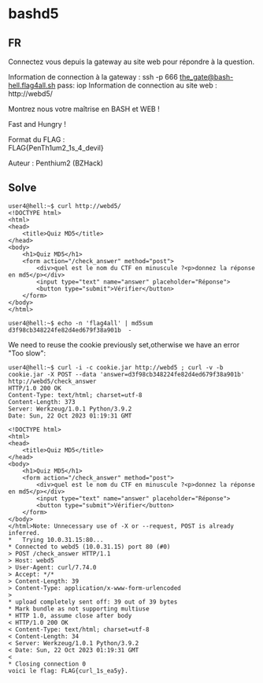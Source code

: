 # bashd5

## FR

Connectez vous depuis la gateway au site web pour répondre à la question.

Information de connection à la gateway : 
  ssh -p 666 the_gate@bash-hell.flag4all.sh
  pass: iop
Information  de connection au site web :
  http://webd5/

Montrez nous votre maîtrise en BASH et WEB ! 

Fast and Hungry !

Format du FLAG :  
FLAG{PenTh1um2_1s_4_devil}

Auteur : Penthium2 (BZHack)

## Solve

```
user4@hell:~$ curl http://webd5/
<!DOCTYPE html>
<html>
<head>
    <title>Quiz MD5</title>
</head>
<body>
    <h1>Quiz MD5</h1>
    <form action="/check_answer" method="post">
        <div>quel est le nom du CTF en minuscule ?<p>donnez la réponse en md5</p></div>
        <input type="text" name="answer" placeholder="Réponse">
        <button type="submit">Vérifier</button>
    </form>
</body>
</html>
```

```
user4@hell:~$ echo -n 'flag4all' | md5sum
d3f98cb348224fe82d4ed679f38a901b  -
```

We need to reuse the cookie previously set,otherwise we have an error "Too slow":
```
user4@hell:~$ curl -i -c cookie.jar http://webd5 ; curl -v -b cookie.jar -X POST --data 'answer=d3f98cb348224fe82d4ed679f38a901b' http://webd5/check_answer
HTTP/1.0 200 OK
Content-Type: text/html; charset=utf-8
Content-Length: 373
Server: Werkzeug/1.0.1 Python/3.9.2
Date: Sun, 22 Oct 2023 01:19:31 GMT

<!DOCTYPE html>
<html>
<head>
    <title>Quiz MD5</title>
</head>
<body>
    <h1>Quiz MD5</h1>
    <form action="/check_answer" method="post">
        <div>quel est le nom du CTF en minuscule ?<p>donnez la réponse en md5</p></div>
        <input type="text" name="answer" placeholder="Réponse">
        <button type="submit">Vérifier</button>
    </form>
</body>
</html>Note: Unnecessary use of -X or --request, POST is already inferred.
*   Trying 10.0.31.15:80...
* Connected to webd5 (10.0.31.15) port 80 (#0)
> POST /check_answer HTTP/1.1
> Host: webd5
> User-Agent: curl/7.74.0
> Accept: */*
> Content-Length: 39
> Content-Type: application/x-www-form-urlencoded
> 
* upload completely sent off: 39 out of 39 bytes
* Mark bundle as not supporting multiuse
* HTTP 1.0, assume close after body
< HTTP/1.0 200 OK
< Content-Type: text/html; charset=utf-8
< Content-Length: 34
< Server: Werkzeug/1.0.1 Python/3.9.2
< Date: Sun, 22 Oct 2023 01:19:31 GMT
< 
* Closing connection 0
voici le flag: FLAG{curl_1s_ea5y}.
```